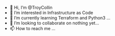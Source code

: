 - 👋 Hi, I’m @TroyCollin
- 👀 I’m interested in Infrastructure as Code
- 🌱 I’m currently learning Terraform and Python3 ...
- 💞️ I’m looking to collaborate on nothing yet...
- 📫 How to reach me ...

<!---
TroyCollin/TroyCollin is a ✨ special ✨ repository because its `README.md` (this file) appears on your GitHub profile.
You can click the Preview link to take a look at your changes.
--->
